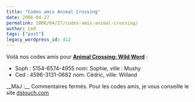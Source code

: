 ```yaml
---
title: "Codes amis Animal Crossing"
date: 2006-04-27
permalink: 2006/04/27/codes-amis-animal-crossing/
author: Ced
tags: ["post"]
legacy_wordpress_id: 412
---
```


Voilà nos codes amis pour __<a href="http://www.animal-crossing.com/wildworld/" hreflang="fr">Animal Crossing: Wild Word</a>__ :
<ul>
	<li>Soph : 5154-6574-4955 nom: Sophie, ville : Mushy</li>
	<li>Ced : 4596-3131-0682 nom: Cédric, ville: Wiiland</li>
</ul>
__MàJ :__  Commentaires fermés. Pour les codes amis, je vous conseille le site <a href="http://www.dstouch.com" hreflang="fr">dstouch.com</a>

<!-- excerpt -->
